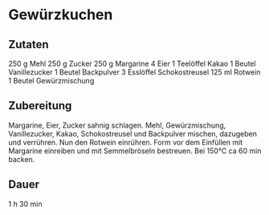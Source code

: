 # Gewürzkuchen

## Zutaten
250 g		Mehl
250 g 		Zucker
250 g 		Margarine
4 			Eier
1 Teelöffel	Kakao
1 Beutel 	Vanillezucker
1 Beutel 	Backpulver
3 Esslöffel	Schokostreusel
125 ml 		Rotwein
1 Beutel	Gewürzmischung

## Zubereitung
Margarine, Eier, Zucker sahnig schlagen. Mehl, Gewürzmischung, Vanillezucker, Kakao, Schokostreusel und Backpulver mischen, dazugeben und verrühren. Nun den Rotwein einrühren. Form vor dem Einfüllen mit Margarine einreiben und mit Semmelbröseln bestreuen. Bei 150°C ca 60 min backen.

## Dauer
1 h 30 min